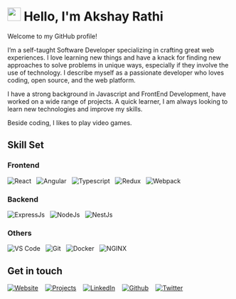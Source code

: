 <h1><img src="https://media.giphy.com/media/hvRJCLFzcasrR4ia7z/giphy.gif" width="30px">
Hello, I'm Akshay Rathi</h1>
<p>Welcome to my GitHub profile!</p><p>
  I’m a self-taught Software Developer specializing in crafting great web experiences. I love learning new things and have a knack for finding new approaches to solve problems in unique ways, especially if they involve the use of technology. I describe myself as a passionate developer who loves coding, open source, and the web platform.
</p>
<p>I have a strong background in Javascript and FrontEnd Development, have worked on a wide range of projects. A quick learner, I am always looking to learn new technologies and improve my skills.

Beside coding, I likes to play video games.</p>

## Skill Set

### Frontend

![React](https://img.shields.io/badge/React-61DAFB?style=for-the-badge&logo=react&logoColor=black)&nbsp;&nbsp;
![Angular](https://img.shields.io/badge/Angular-DD0031?style=for-the-badge&logo=angular&logoColor=white)&nbsp;&nbsp;
![Typescript](https://img.shields.io/badge/Typescript-3178C6?style=for-the-badge&logo=typescript&logoColor=white)&nbsp;&nbsp;
![Redux](https://img.shields.io/badge/Redux-764ABC?style=for-the-badge&logo=redux&logoColor=white)&nbsp;&nbsp;
![Webpack](https://img.shields.io/badge/Webpack-8DD6F9?style=for-the-badge&logo=webpack&logoColor=black)&nbsp;&nbsp;

### Backend

![ExpressJs](https://img.shields.io/badge/ExpressJS-000000?style=for-the-badge&logo=express&logoColor=f2f2f2)&nbsp;&nbsp;
![NodeJs](https://img.shields.io/badge/NodeJs-339933?style=for-the-badge&logo=node.js&logoColor=white)&nbsp;&nbsp;
![NestJs](https://img.shields.io/badge/Nestjs-E0234E?style=for-the-badge&logo=nestjs&logoColor=white)&nbsp;&nbsp;

### Others

![VS Code](https://img.shields.io/badge/VSCode-007ACC?&style=for-the-badge&logo=visualstudiocode&logoColor=white)&nbsp;&nbsp;
![Git](https://img.shields.io/badge/git-%23F05033.svg?style=for-the-badge&logo=git&logoColor=white)&nbsp;&nbsp;
![Docker](https://img.shields.io/badge/Docker-%2496ED.svg?style=for-the-badge&logo=docker&logoColor=white)&nbsp;&nbsp;
![NGINX](https://img.shields.io/badge/NGINX-009639?&style=for-the-badge&logo=nginx&logoColor=white)

## Get in touch

<p><a href="https://akshayrathi.com/" target="_blank"><img alt="Website" src="https://img.shields.io/badge/Website-%234285F4.svg?&style=for-the-badge&logo=google-chrome&logoColor=white"/></a>&nbsp;&nbsp;&nbsp;&nbsp;<a href="https://projects.akshayrathi.com/" target="_blank"><img alt="Projects" src="https://img.shields.io/badge/Projects-%F5AE29.svg?&style=for-the-badge&logo=prometheus&logoColor=white"/></a>&nbsp;&nbsp;&nbsp;&nbsp;<a href="https://www.linkedin.com/in/akshay-rathi-sde/" target="_blank"><img alt="LinkedIn" src="https://img.shields.io/badge/LinkedIn-%230077B5.svg?&style=for-the-badge&logo=LinkedIn&logoColor=white"/></a>&nbsp;&nbsp;&nbsp;&nbsp;<a href="https://github.com/akshayrathigithub" target="_blank"><img alt="Github" src="https://img.shields.io/badge/Github-%2312100E.svg?&style=for-the-badge&logo=Github&logoColor=white"/></a>&nbsp;&nbsp;&nbsp;&nbsp;<a href="https://twitter.com" target="_blank"><img alt="Twitter" src="https://img.shields.io/badge/Twitter-%231DA1F2.svg?&style=for-the-badge&logo=Twitter&logoColor=white"/></a>
</p><br/>
